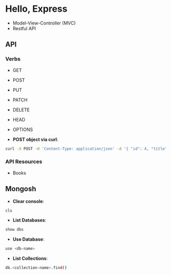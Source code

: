 # Hello, Express

- Model-View-Controller (MVC)
- Restful API

## API

### Verbs

- GET
- POST
- PUT
- PATCH
- DELETE
- HEAD
- OPTIONS

- **POST object via curl**:

```sh
curl -X POST -H 'Content-Type: application/json' -d '{ "id": 4, "title": "A Game of Thrones", "author": "George R.R. Martin" }' http://localhost:3000/books
```

### API Resources

- Books

## Mongosh

- **Clear console**:

```sh
cls
```

- **List Databases**:

```sh
show dbs
```

- **Use Database**:

```sh
use <db-name>
```

- **List Collections**:

```sh
db.<collection-name>.find()

```
